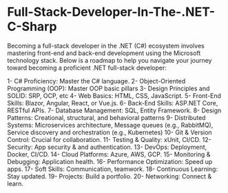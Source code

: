 # Full-Stack-Developer-In-The-.NET-C-Sharp

Becoming a full-stack developer in the .NET (C#) ecosystem involves mastering front-end and back-end development using the Microsoft technology stack. 
Below is a roadmap to help you navigate your journey toward becoming a proficient .NET full-stack developer:

1- C# Proficiency: Master the C# language.
2- Object-Oriented Programming (OOP): Master OOP basic pillars
3- Design Principles and SOLID: SRP, OCP, etc
4- Web Basics: HTML, CSS, JavaScript.
5- Front-End Skills: Blazor, Angular, React, or Vue.js.
6- Back-End Skills: ASP.NET Core, RESTful APIs.
7- Database Management: SQL, Entity Framework.
8- Design Patterns: Creational, structural, and behavioral patterns
9- Distributed Systems: Microservices architecture, Message queues (e.g., RabbitMQ), Service discovery and orchestration (e.g., Kubernetes)
10- Git & Version Control: Crucial for collaboration.
11- Testing & Quality: xUnit, CI/CD.
12- Security: App security & and authentication.
13- DevOps: Deployment, Docker, CI/CD.
14- Cloud Platforms: Azure, AWS, GCP.
15- Monitoring & Debugging: Application health.
16- Performance Optimization: Speed up apps.
17- Soft Skills: Communication, teamwork.
18- Continuous Learning: Stay updated.
19- Projects: Build a portfolio.
20- Networking: Connect & learn.
